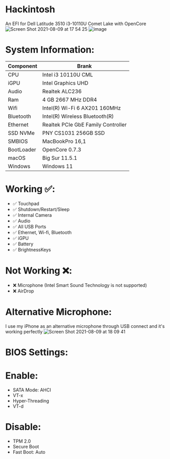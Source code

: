 # Hackintosh
An EFI for Dell Latitude 3510 i3-10110U Comet Lake with OpenCore
![Screen Shot 2021-08-09 at 17 54 25](https://user-images.githubusercontent.com/26887540/128696055-15f32a4e-9acc-4e9e-946f-fbc0496f7221.png)
![image](https://user-images.githubusercontent.com/26887540/128727253-b863a823-a0eb-46b0-a5cd-226f5e903076.png)

# System Information:
| Component        | Brank                              |
| ---------------- | ---------------------------------- |
| CPU              | Intel i3 10110U CML                |
| iGPU             | Intel Graphics UHD                 |
| Audio            | Realtek ALC236                     |
| Ram              | 4 GB 2667 MHz DDR4                 |
| Wifi             | Intel(R) Wi-Fi 6 AX201 160MHz      |
| Bluetooth        | Intel(R) Wireless Bluetooth(R)     |
| Ethernet         | Realtek PCIe GbE Family Controller |
| SSD NVMe         | PNY CS1031 256GB SSD               |
| SMBIOS           | MacBookPro 16,1                    |
| BootLoader       | OpenCore 0.7.3                     |
| macOS            | Big Sur 11.5.1                     |
| Windows          | Windows 11                         |
# Working ✅:
- ✅ Touchpad 
- ✅ Shutdown/Restart/Sleep 
- ✅ Internal Camera 
- ✅ Audio 
- ✅ All USB Ports 
- ✅ Ethernet, Wi-fi, Bluetooth 
- ✅ iGPU 
- ✅ Battery 
- ✅ BrightnessKeys

# Not Working ❌:
- ❌ Microphone (Intel Smart Sound Technology is not supported)
- ❌ AirDrop  
# Alternative Microphone:
I use my iPhone as an alternative microphone through USB connect and it's working perfectly
![Screen Shot 2021-08-09 at 18 09 41](https://user-images.githubusercontent.com/26887540/128697598-d0143706-7fd3-4896-9206-d2ed9e6657ff.png)
# BIOS Settings:
  # Enable:
  - SATA Mode: AHCI
  - VT-x
  - Hyper-Threading
  - VT-d
  # Disable:
  - TPM 2.0
  - Secure Boot
  - Fast Boot: Auto
